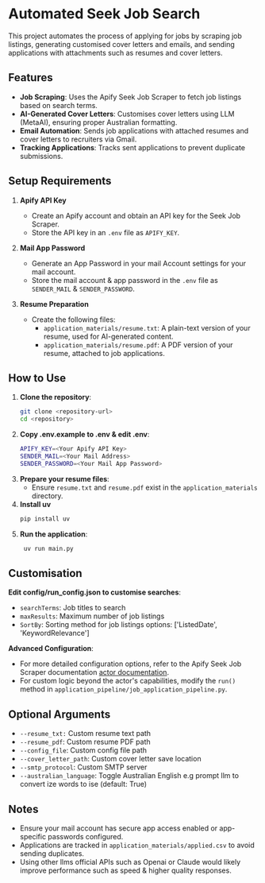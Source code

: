 # Automated Seek Job Search

This project automates the process of applying for jobs by scraping job listings, generating customised cover letters and emails, and sending applications with attachments such as resumes and cover letters.

## Features

- **Job Scraping**: Uses the Apify Seek Job Scraper to fetch job listings based on search terms.
- **AI-Generated Cover Letters**: Customises cover letters using LLM (MetaAI), ensuring proper Australian formatting.
- **Email Automation**: Sends job applications with attached resumes and cover letters to recruiters via Gmail.
- **Tracking Applications**: Tracks sent applications to prevent duplicate submissions.

## Setup Requirements

1. **Apify API Key**  
   - Create an Apify account and obtain an API key for the Seek Job Scraper.
   - Store the API key in an `.env` file as `APIFY_KEY`.

2. **Mail App Password**  
   - Generate an App Password in your mail Account settings for your mail account.
   - Store the mail account & app password in the `.env` file as `SENDER_MAIL` & `SENDER_PASSWORD`.

3. **Resume Preparation**  
   - Create the following files:
     - `application_materials/resume.txt`: A plain-text version of your resume, used for AI-generated content.
     - `application_materials/resume.pdf`: A PDF version of your resume, attached to job applications.

## How to Use

1. **Clone the repository**:  
   ```bash
   git clone <repository-url>
   cd <repository>
   ```
2. **Copy .env.example to .env & edit .env**:
    ```bash
    APIFY_KEY=<Your Apify API Key>
    SENDER_MAIL=<Your Mail Address>
    SENDER_PASSWORD=<Your Mail App Password>
    ```
4. **Prepare your resume files**:
    - Ensure `resume.txt` and `resume.pdf` exist in the `application_materials` directory.
5. **Install uv**
    ```bash
    pip install uv
    ```
6. **Run the application**:
   ```bash
    uv run main.py
   ```

## Customisation
**Edit config/run_config.json to customise searches**:
 - `searchTerms`: Job titles to search
 - `maxResults`: Maximum number of job listings
 - `SortBy`: Sorting method for job listings options: ['ListedDate', 'KeywordRelevance']

**Advanced Configuration**:
 - For more detailed configuration options, refer to the Apify Seek Job Scraper documentation [actor documentation](https://apify.com/websift/seek-job-scraper).
 - For custom logic beyond the actor's capabilities, modify the `run()` method in `application_pipeline/job_application_pipeline.py`.

## Optional Arguments
 - `--resume_txt:` Custom resume text path
 - `--resume_pdf`: Custom resume PDF path
 - `--config_file`: Custom config file path
 - `--cover_letter_path`: Custom cover letter save location
 - `--smtp_protocol`: Custom SMTP server
 - `--australian_language`: Toggle Australian English e.g prompt llm to convert ize words to ise (default: True)

## Notes
 - Ensure your mail account has secure app access enabled or app-specific passwords configured.
 - Applications are tracked in `application_materials/applied.csv` to avoid sending duplicates.
 - Using other llms official APIs such as Openai or Claude would likely improve performance such as speed & higher quality responses.